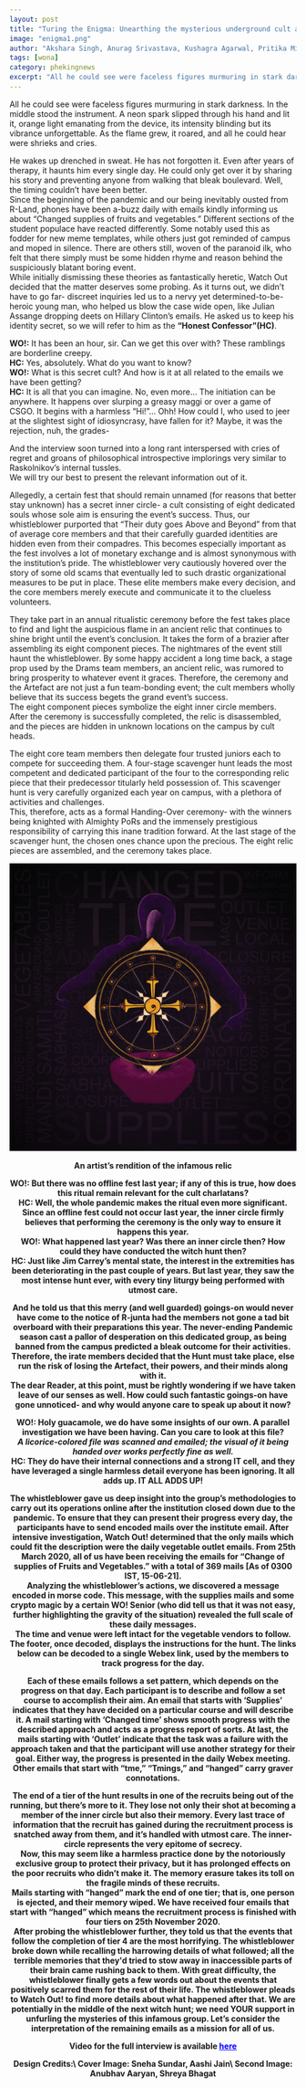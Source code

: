 ```yaml
---
layout: post
title: "Turing the Enigma: Unearthing the mysterious underground cult at IITR"
image: "enigma1.png"
author: "Akshara Singh, Anurag Srivastava, Kushagra Agarwal, Pritika Mishra, Nishanth R, Riya Elizabeth John, Sarthak Sharma"
tags: [wona]
category: phekingnews
excerpt: "All he could see were faceless figures murmuring in stark darkness. In the middle stood the instrument. A neon spark ..."
---
```


All he could see were faceless figures murmuring in stark darkness. In the middle stood the instrument. A neon spark slipped through his hand and lit it,  orange light emanating from the device, its intensity blinding but its vibrance unforgettable. As the flame grew, it roared, and all he could hear were shrieks and cries.

He wakes up drenched in sweat. He has not forgotten it. Even after years of therapy, it haunts him every single day. He could only get over it by sharing his story and preventing anyone from walking that bleak boulevard. Well, the timing couldn’t have been better.<br> 
Since the beginning of the pandemic and our being inevitably ousted from R-Land, phones have been a-buzz daily with emails kindly informing us about “Changed supplies of fruits and vegetables.” Different sections of the student populace have reacted differently. Some notably used this as fodder for new meme templates, while others just got reminded of campus and moped in silence. There are others still, woven of the paranoid ilk, who felt that there simply must be some hidden rhyme and reason behind the suspiciously blatant boring event.<br>
While initially dismissing these theories as fantastically heretic, Watch Out decided that the matter deserves some probing. As it turns out, we didn’t have to go far- discreet inquiries led us to a nervy yet determined-to-be-heroic young man, who helped us blow the case wide open, like Julian Assange dropping deets on Hillary Clinton’s emails.
He asked us to keep his identity secret, so we will refer to him as the **“Honest Confessor”(HC)**.

**WO!:** It has been an hour, sir. Can we get this over with? These ramblings are borderline creepy.<br>
**HC:** Yes, absolutely. What do you want to know?<br>
**WO!:** What is this secret cult? And how is it at all related to the emails we have been getting?<br>
**HC:** It is all that you can imagine. No, even more… The initiation can be anywhere. It happens over slurping a greasy maggi or over a game of CSGO. It begins with a harmless “Hi!”... Ohh! How could I, who used to jeer at the slightest sight of idiosyncrasy, have fallen for it? Maybe, it was the rejection, nuh, the grades-

And the interview soon turned into a long rant interspersed with cries of regret and groans of philosophical introspective implorings very similar to Raskolnikov’s internal tussles.<br> 
We will try our best to present the relevant information out of it.

Allegedly, a certain fest that should remain unnamed (for reasons that better stay unknown) has a secret inner circle- a cult consisting of eight dedicated souls whose sole aim is ensuring the event’s success. Thus, our whistleblower purported that “Their duty goes Above and Beyond” from that of average core members and that their carefully guarded identities are hidden even from their compadres. This becomes especially important as the fest involves a lot of monetary exchange and is almost synonymous with the institution’s pride. The whistleblower very cautiously hovered over the story of some old scams that eventually led to such drastic organizational measures to be put in place. These elite members make every decision, and the core members merely execute and communicate it to the clueless volunteers. 

They take part in an annual ritualistic ceremony before the fest takes place to find and light the auspicious flame in an ancient relic that continues to shine bright until the event’s conclusion. It takes the form of a brazier after assembling its eight component pieces.  The nightmares of the event still haunt the whistleblower. By some happy accident a long time back, a stage prop used by the Drams team members, an ancient relic, was rumored to bring prosperity to whatever event it graces. Therefore, the ceremony and the Artefact are not just a fun team-bonding event; the cult members wholly believe that its success begets the grand event’s success.<br>
The eight component pieces symbolize the eight inner circle members. After the ceremony is successfully completed, the relic is disassembled, and the pieces are hidden in unknown locations on the campus by cult heads.

The eight core team members then delegate four trusted juniors each to compete for succeeding them. A four-stage scavenger hunt leads the most competent and dedicated participant of the four to the corresponding relic piece that their predecessor titularly held possession of. This scavenger hunt is very carefully organized each year on campus, with a plethora of activities and challenges.<br>
This, therefore, acts as a formal Handing-Over ceremony- with the winners being knighted with Almighty PoRs and the immensely prestigious responsibility of carrying this inane tradition forward. At the last stage of the scavenger hunt, the chosen ones chance upon the precious. The eight relic pieces are assembled, and the ceremony takes place.

![pic0](/images/posts/enigma4.jpg)<center><b>An artist’s rendition of the infamous relic<b><center>

**WO!:** But there was no offline fest last year; if any of this is true, how does this ritual remain relevant for the cult charlatans?<br>
**HC:** Well, the whole pandemic makes the ritual even more significant. Since an offline fest could not occur last year, the inner circle firmly believes that performing the ceremony is the only way to ensure it happens this year. <br>
**WO!:** What happened last year? Was there an inner circle then? How could they have conducted the witch hunt then?<br>
**HC:** Just like Jim Carrey’s mental state, the interest in the extremities has been deteriorating in the past couple of years. But last year, they saw the most intense hunt ever, with every tiny liturgy being performed with utmost care. 

And he told us that this merry (and well guarded) goings-on would never have come to the notice of R-junta had the members not gone a tad bit overboard with their preparations this year. The never-ending Pandemic season cast a pallor of desperation on this dedicated group, as being banned from the campus predicted a bleak outcome for their activities. Therefore, the irate members decided that the Hunt must take place, else run the risk of losing the Artefact, their powers, and their minds along with it.<br>
The dear Reader, at this point, must be rightly wondering if we have taken leave of our senses as well. How could such fantastic goings-on have gone unnoticed- and why would anyone care to speak up about it now?

**WO!:** Holy guacamole, we do have some insights of our own. A parallel investigation we have been having. Can you care to look at this file?<br>
*A licorice-colored file was scanned and emailed; the visual of it being handed over works perfectly fine as well.*<br>
**HC:** They do have their internal connections and a strong IT cell, and they have leveraged a single harmless detail everyone has been ignoring. It all adds up. IT ALL ADDS UP!


The whistleblower gave us deep insight into the group’s methodologies to carry out its operations online after the institution closed down due to the pandemic. To ensure that they can present their progress every day, the participants have to send encoded mails over the institute email. After intensive investigation, Watch Out! determined that the only mails which could fit the description were the daily vegetable outlet emails. From 25th March 2020, all of us have been receiving the emails for “Change of supplies of Fruits and Vegetables.” with a total of 369 mails  [As of 0300 IST, 15-06-21].<br>
Analyzing the whistleblower’s actions, we discovered a message encoded in morse code. This message, with the supplies mails and some crypto magic by a certain WO! Senior (who did tell us that it was not easy, further highlighting the gravity of the situation) revealed the full scale of these daily messages.<br> 
The time and venue were left intact for the vegetable vendors to follow. The footer, once decoded, displays the instructions for the hunt. The links below can be decoded to a single Webex link, used by the members to track progress for the day. <br>

Each of these emails follows a set pattern, which depends on the progress on that day. Each participant is to describe and follow a set course to accomplish their aim. An email that starts with ‘Supplies’ indicates that they have decided on a particular course and will describe it. A mail starting with ‘Changed time’ shows smooth progress with the described approach and acts as a progress report of sorts. At last, the mails starting with ‘Outlet’ indicate that the task was a failure with the approach taken and that the participant will use another strategy for their goal. Either way, the progress is presented in the daily Webex meeting.<br>
Other emails that start with “tme,” “Tmings,” and “hanged” carry graver connotations.


The end of a tier of the hunt results in one of the recruits being out of the running, but there’s more to it. They lose not only their shot at becoming a member of the inner circle but also their memory. Every last trace of information that the recruit has gained during the recruitment process is snatched away from them, and it’s handled with utmost care. The inner-circle represents the very epitome of secrecy. <br>
Now, this may seem like a harmless practice done by the notoriously exclusive group to protect their privacy, but it has prolonged effects on the poor recruits who didn’t make it. The memory erasure takes its toll on the fragile minds of these recruits. <br>
Mails starting with “hanged” mark the end of one tier; that is, one person is ejected, and their memory wiped. We have received four emails that start with “hanged” which means the recruitment process is finished with four tiers on 25th November 2020. <br>
After probing the whistleblower further, they told us that the events that follow the completion of tier 4 are the most horrifying. The whistleblower broke down while recalling the harrowing details of what followed; all the terrible memories that they'd tried to stow away in inaccessible parts of their brain came rushing back to them. With great difficulty, the whistleblower finally gets a few words out about the events that positively scarred them for the rest of their life. The whistleblower pleads to Watch Out! to find more details about what happened after that.  We are potentially in the middle of the next witch hunt; we need  YOUR support in unfurling the mysteries of this infamous group. Let’s consider the interpretation of the remaining emails as a mission for all of us.

Video for the full interview is available [<span style="color:blue"><u>here</u></span>](https://youtu.be/dQw4w9WgXcQ)

Design Credits:\\
Cover Image: Sneha Sundar, Aashi Jain\\
Second Image: Anubhav Aaryan, Shreya Bhagat
